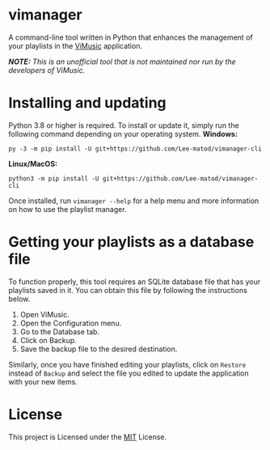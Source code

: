 # vimanager

A command-line tool written in Python that enhances the management of your playlists in the [ViMusic](https://github.com/vfsfitvnm/ViMusic) application.

_**NOTE:** This is an unofficial tool that is not maintained nor run by the developers of ViMusic._

# Installing and updating

Python 3.8 or higher is required. To install or update it, simply run the following command depending on your operating system.
**Windows:**

```console
py -3 -m pip install -U git+https://github.com/Lee-matod/vimanager-cli
```

**Linux/MacOS:**

```console
python3 -m pip install -U git+https://github.com/Lee-matod/vimanager-cli
```

Once installed, run `vimanager --help` for a help menu and more information on how to use the playlist manager.

# Getting your playlists as a database file

To function properly, this tool requires an SQLite database file that has your playlists saved in it. You can obtain this file by following the instructions below.

1. Open ViMusic.
2. Open the Configuration menu.
3. Go to the Database tab.
4. Click on Backup.
5. Save the backup file to the desired destination.

Similarly, once you have finished editing your playlists, click on `Restore` instead of `Backup` and select the file you edited to update the application with your new items.

# License

This project is Licensed under the [MIT](https://github.com/Lee-matod/vimanager-cli/blob/main/LICENSE) License.
